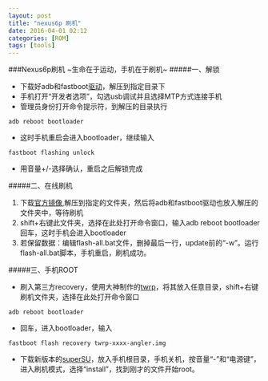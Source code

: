 ```yaml
---
layout: post
title: "nexus6p 刷机"
date: 2016-04-01 02:12
categories: [ROM]
tags: [tools]
---
```

###Nexus6p刷机 
~生命在于运动，手机在于刷机~ 
#####一、解锁
* 下载好adb和fastboot[驱动](http://pan.baidu.com/s/1i376T5z)，解压到指定目录下
* 手机打开“开发者选项”，勾选usb调试并且选择MTP方式连接手机
* 管理员身份打开命令提示符，到解压的目录执行

``` shell
adb reboot bootloader
```

* 这时手机重启会进入bootloader，继续输入

``` shell
fastboot flashing unlock
```

* 用音量+/-选择确认，重启之后解锁完成

#####二、在线刷机
1. 下载[官方镜像](https://developers.google.com/android/nexus/images),解压到指定的文件夹，然后将adb和fastboot驱动也放入解压的文件夹中，等待刷机
2. shift+右键此文件夹，选择在此处打开命令窗口，输入adb reboot bootloader回车，这时手机会进入bootloader
3. 若保留数据：编辑flash-all.bat文件，删掉最后一行，update前的“-w”。运行flash-all.bat脚本，手机重启，刷机成功。

#####三、手机ROOT

- 刷入第三方recovery，使用大神制作的[twrp](https://twrp.me)，将其放入任意目录，shift+右键刷机文件夹，选择在此处打开命令窗口

``` shell
adb reboot bootloader
```

- 回车，进入bootloader，输入

``` shell
fastboot flash recovery twrp-xxxx-angler.img
```

- 下载新版本的[superSU](http://forum.xda-developers.com)，放入手机根目录，手机关机，按音量“-”和“电源键”，进入刷机模式，选择“install”，找到刚才的文件开始root。
